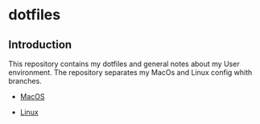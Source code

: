# dotfiles

## Introduction

This repository contains my dotfiles and general notes about my User environment.
The repository separates my MacOs and Linux config whith branches.

- [MacOS](https://github.com/Ly4m/dotfiles/tree/macos)

- [Linux](https://github.com/Ly4m/dotfiles/tree/linux)

